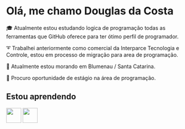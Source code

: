 # Olá, me chamo Douglas da Costa

:mortar_board: Atualmente estou estudando logica de programação todas as ferramentas que GitHub oferece para ter ótimo perfil de programador.

:curly_loop: Trabalhei anteriormente como comercial da Interparce Tecnologia e Controle, estou em processo de migração para area de programação.

:round_pushpin: Atualmente estou morando em Blumenau / Santa Catarina.

:mag_right: Procuro oportunidade de estágio na área de programação.

## Estou aprendendo
<img loading="lazy" src="https://cienciaprogramada.com.br/wp-content/uploads/2021/12/logic.jpg" width="40" height="40"/> <img loading="lazy" src="https://cdn-icons-png.flaticon.com/512/25/25231.png)" width="40" height="40"/>


